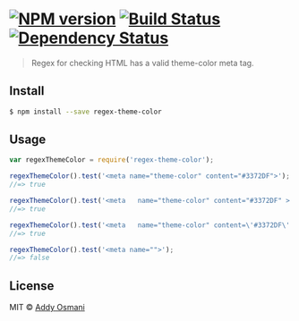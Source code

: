 #  [![NPM version][npm-image]][npm-url] [![Build Status][travis-image]][travis-url] [![Dependency Status][daviddm-url]][daviddm-image]

> Regex for checking HTML has a valid theme-color meta tag.

## Install

```sh
$ npm install --save regex-theme-color
```


## Usage

```js
var regexThemeColor = require('regex-theme-color');

regexThemeColor().test('<meta name="theme-color" content="#3372DF">');
//=> true

regexThemeColor().test('<meta   name="theme-color" content="#3372DF" >');
//=> true

regexThemeColor().test('<meta   name="theme-color" content=\'#3372DF\' >');
//=> true

regexThemeColor().test('<meta name="">');
//=> false
```


## License

MIT © [Addy Osmani](addyosmani.com)


[npm-url]: https://npmjs.org/package/regex-theme-color
[npm-image]: https://badge.fury.io/js/regex-theme-color.svg
[travis-url]: https://travis-ci.org/addyosmani/regex-theme-color
[travis-image]: https://travis-ci.org/addyosmani/regex-theme-color.svg?branch=master
[daviddm-url]: https://david-dm.org/addyosmani/regex-theme-color.svg?theme=shields.io
[daviddm-image]: https://david-dm.org/addyosmani/regex-theme-color
